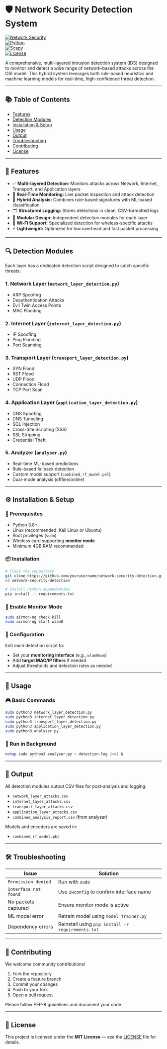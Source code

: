 # 🛡️ Network Security Detection System

[![Network Security](https://img.shields.io/badge/Network-Security-blue)]()  
[![Python](https://img.shields.io/badge/Python-3.8+-yellow)]()  
[![Scapy](https://img.shields.io/badge/Scapy-Packet%20Analysis-green)]()  
[![License](https://img.shields.io/badge/License-MIT-green)]()

A comprehensive, multi-layered intrusion detection system (IDS) designed to monitor and detect a wide range of network-based attacks across the OSI model. This hybrid system leverages both rule-based heuristics and machine learning models for real-time, high-confidence threat detection.

---

## 📚 Table of Contents

- [Features](#features)
- [Detection Modules](#detection-modules)
- [Installation & Setup](#installation--setup)
- [Usage](#usage)
- [Output](#output)
- [Troubleshooting](#troubleshooting)
- [Contributing](#contributing)
- [License](#license)

---

## 🚀 Features

- ✅ **Multi-layered Detection:** Monitors attacks across Network, Internet, Transport, and Application layers  
- 📡 **Real-Time Monitoring:** Live packet inspection and attack detection  
- 🧠 **Hybrid Analysis:** Combines rule-based signatures with ML-based classification  
- 🗂️ **Structured Logging:** Stores detections in clean, CSV-formatted logs  
- 🧩 **Modular Design:** Independent detection modules for each layer  
- 📶 **Wi-Fi Support:** Specialized detection for wireless-specific attacks  
- ⚡ **Lightweight:** Optimized for low overhead and fast packet processing

---

## 🔍 Detection Modules

Each layer has a dedicated detection script designed to catch specific threats:

### 1. **Network Layer** (`network_layer_detection.py`)
- ARP Spoofing  
- Deauthentication Attacks  
- Evil Twin Access Points  
- MAC Flooding  

### 2. **Internet Layer** (`internet_layer_detection.py`)
- IP Spoofing  
- Ping Flooding  
- Port Scanning  

### 3. **Transport Layer** (`transport_layer_detection.py`)
- SYN Flood  
- RST Flood  
- UDP Flood  
- Connection Flood  
- TCP Port Scan  

### 4. **Application Layer** (`application_layer_detection.py`)
- DNS Spoofing  
- DNS Tunneling  
- SQL Injection  
- Cross-Site Scripting (XSS)  
- SSL Stripping  
- Credential Theft  

### 5. **Analyzer** (`analyser.py`)
- Real-time ML-based predictions  
- Rule-based fallback detection  
- Custom model support (`combined_rf_model.pkl`)  
- Dual-mode analysis (offline/online)

---

## ⚙️ Installation & Setup

### 🔧 Prerequisites

- Python 3.8+  
- Linux (recommended: Kali Linux or Ubuntu)  
- Root privileges (`sudo`)  
- Wireless card supporting **monitor mode**  
- Minimum 4GB RAM recommended

### 📦 Installation

```bash
# Clone the repository
git clone https://github.com/yourusername/network-security-detection.git
cd network-security-detection

# Install Python dependencies
pip install -r requirements.txt
```

### 📡 Enable Monitor Mode

```bash
sudo airmon-ng check kill
sudo airmon-ng start wlan0
```

### 🔧 Configuration

Edit each detection script to:
- Set your **monitoring interface** (e.g., `wlan0mon`)  
- Add **target MAC/IP filters** if needed  
- Adjust thresholds and detection rules as needed  

---

## 🧪 Usage

### 🎮 Basic Commands

```bash
sudo python3 network_layer_detection.py
sudo python3 internet_layer_detection.py
sudo python3 transport_layer_detection.py
sudo python3 application_layer_detection.py
sudo python3 analyser.py
```

### 🧭 Run in Background

```bash
nohup sudo python3 analyser.py > detection.log 2>&1 &
```

---

## 📁 Output

All detection modules output CSV files for post-analysis and logging:

- `network_layer_attacks.csv`  
- `internet_layer_attacks.csv`  
- `transport_layer_attacks.csv`  
- `application_layer_attacks.csv`  
- `combined_analysis_report.csv` (from analyser)

Models and encoders are saved in:
- `combined_rf_model.pkl`

---

## 🛠️ Troubleshooting

| Issue | Solution |
|-------|----------|
| `Permission denied` | Run with `sudo` |
| `Interface not found` | Use `iwconfig` to confirm interface name |
| No packets captured | Ensure monitor mode is active |
| ML model error | Retrain model using `model_trainer.py` |
| Dependency errors | Reinstall using `pip install -r requirements.txt` |

---

## 🤝 Contributing

We welcome community contributions!

1. Fork the repository  
2. Create a feature branch  
3. Commit your changes  
4. Push to your fork  
5. Open a pull request

Please follow PEP-8 guidelines and document your code.

---

## 📄 License

This project is licensed under the **MIT License** — see the [LICENSE](LICENSE) file for details.
